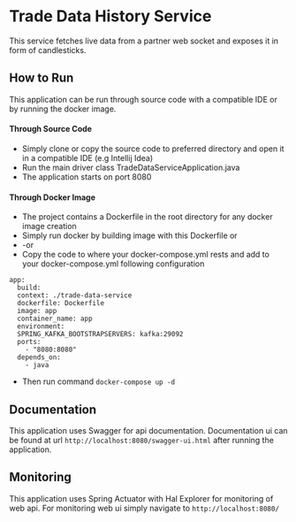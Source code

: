 # Trade Data History Service
This service fetches live data from a partner web socket and exposes it in form of candlesticks.

## How to Run
This application can be run through source code with a compatible IDE or by running the docker image.

#### Through Source Code
- Simply clone or copy the source code to preferred directory and open it in a compatible IDE (e.g Intellij Idea)
- Run the main driver class TradeDataServiceApplication.java
- The application starts on port 8080

#### Through Docker Image
- The project contains a Dockerfile in the root directory for any docker image creation
- Simply run docker by building image with this Dockerfile or
- -or
- Copy the code to where your docker-compose.yml rests and add to your docker-compose.yml following configuration
```
app:
  build:
  context: ./trade-data-service
  dockerfile: Dockerfile
  image: app
  container_name: app
  environment:
  SPRING_KAFKA_BOOTSTRAPSERVERS: kafka:29092
  ports:
    - "8080:8080"
  depends_on:
    - java
```
- Then run command ```docker-compose up -d```

## Documentation
This application uses Swagger for api documentation. Documentation ui can be found at url ```http://localhost:8080/swagger-ui.html``` after running the application.

## Monitoring
This application uses Spring Actuator with Hal Explorer for monitoring of web api. For monitoring web ui simply navigate to ```http://localhost:8080/```
